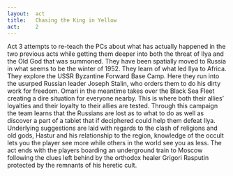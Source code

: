 ```yaml
---
layout:  act
title:   Chasing the King in Yellow
act:     2
---
```



Act 3 attempts to re-teach the PCs about what has actually happened in the two previous acts while getting them deeper into both the threat of Ilya and the Old God that was summoned.
They have been spatially moved to Russia in what seems to be the winter of 1952.
They learn of what led Ilya to Africa.
They explore the USSR Byzantine Forward Base Camp.
Here they run into the usurped Russian leader Joseph Stalin, who orders them to do his dirty work for freedom.
Omari in the meantime takes over the Black Sea Fleet creating a dire situation for everyone nearby.
This is where both their allies’ loyalties and their loyalty to their allies are tested.
Through this campaign the team learns that the Russians are lost as to what to do as well as discover a part of a tablet that if deciphered could help them defeat Ilya.
Underlying suggestions are laid with regards to the clash of religions and old gods, Hastur and his relationship to the region, knowledge of the occult lets you the player see more while others in the world see you as less.
The act ends with the players boarding an underground train to Moscow following the clues left behind by the orthodox healer Grigori Rasputin protected by the remnants of his heretic cult.












